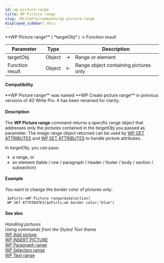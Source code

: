 ```yaml
---
id: wp-picture-range
title: WP Picture range
slug: /WritePro/commands/wp-picture-range
displayed_sidebar: docs
---
```


<!--REF #_command_.WP Picture range.Syntax-->**WP Picture range** ( *targetObj* ) -> Function result<!-- END REF-->
<!--REF #_command_.WP Picture range.Params-->
| Parameter | Type |  | Description |
| --- | --- | --- | --- |
| targetObj | Object | &rarr; | Range or element |
| Function result | Object | &larr; | Range object containing pictures only |

<!-- END REF-->

#### Compatibility 

<!--REF #_command_.WP Picture range.Summary-->**WP Picture range** was named **WP Create picture range** in previous versions of 4D Write Pro.<!-- END REF--> It has been renamed for clarity. 

#### Description 

The **WP Picture range** command returns a specific range object that addresses only the pictures contained in the *targetObj* you passed as parameter. The image range object returned can be used by [WP GET ATTRIBUTES](wp-get-attributes.md) and [WP SET ATTRIBUTES](wp-set-attributes.md) to handle picture attributes. 

In *targetObj*, you can pass:

* a range, or
* an element (table / row / paragraph / header / footer / body / section / subsection)

#### Example 

You want to change the border color of pictures only:

```4d
 $oPicts:=WP Picture range($oSelection)
 WP SET ATTRIBUTES($oPicts;wk border color;"blue")
```

#### See also 

*Handling pictures*  
*Using commands from the Styled Text theme*  
[WP Add picture](wp-add-picture.md)  
[WP INSERT PICTURE](wp-insert-picture.md)  
[WP Paragraph range](wp-paragraph-range.md)  
[WP Selection range](wp-selection-range.md)  
[WP Text range](wp-text-range.md)  